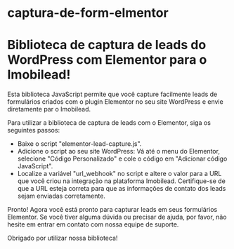 # captura-de-form-elmentor

<h1>Biblioteca de captura de leads do WordPress com Elementor para o Imobilead!</h1>

<p>
Esta biblioteca JavaScript permite que você capture facilmente leads de formulários criados com o plugin Elementor no seu site WordPress e envie diretamente par o Imobilead.
</p>

<p>
Para utilizar a biblioteca de captura de leads com o Elementor, siga os seguintes passos:
</p>

<ul>
<li>Baixe o script "elementor-lead-capture.js".</li>

<li>Adicione o script ao seu site WordPress: Vá até o menu do Elementor, selecione "Código Personalizado" e cole o código em "Adicionar código JavaScript".</li>

<li>Localize a variável "url_webhook" no script e altere o valor para a URL que você criou na integração na plataforma Imobilead. Certifique-se de que a URL esteja correta para que as informações de contato dos leads sejam enviadas corretamente.</li>
</ul>

<p>
Pronto! Agora você está pronto para capturar leads em seus formulários Elementor. Se você tiver alguma dúvida ou precisar de ajuda, por favor, não hesite em entrar em contato com nossa equipe de suporte. 
</p>
<p>
Obrigado por utilizar nossa biblioteca!
</p>
